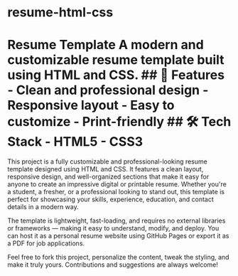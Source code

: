 # resume-html-css
# Resume Template  A modern and customizable resume template built using HTML and CSS.  ## 📄 Features - Clean and professional design - Responsive layout - Easy to customize - Print-friendly  ## 🛠️ Tech Stack - HTML5 - CSS3  ##  
This project is a fully customizable and professional-looking resume template designed using HTML and CSS. It features a clean layout, responsive design, and well-organized sections that make it easy for anyone to create an impressive digital or printable resume. Whether you're a student, a fresher, or a professional looking to stand out, this template is perfect for showcasing your skills, experience, education, and contact details in a modern way.

The template is lightweight, fast-loading, and requires no external libraries or frameworks — making it easy to understand, modify, and deploy. You can host it as a personal resume website using GitHub Pages or export it as a PDF for job applications.

Feel free to fork this project, personalize the content, tweak the styling, and make it truly yours. Contributions and suggestions are always welcome!

